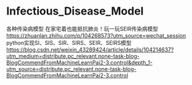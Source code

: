 # Infectious_Disease_Model
各种传染病模型
在家宅着也能抵抗肺炎！玩一玩SEIR传染病模型
https://zhuanlan.zhihu.com/p/104268573?utm_source=wechat_session
python实现SI、SIS、SIR、SIRS、SEIR、SEIRS模型
https://blog.csdn.net/weixin_43289424/article/details/104214637?utm_medium=distribute.pc_relevant.none-task-blog-BlogCommendFromMachineLearnPai2-3.control&depth_1-utm_source=distribute.pc_relevant.none-task-blog-BlogCommendFromMachineLearnPai2-3.control
